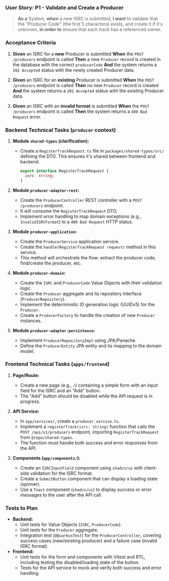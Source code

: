 ### User Story: P1 - Validate and Create a Producer

> **As a** System, **when** a new ISRC is submitted, **I want** to validate that the "Producer Code" (the first 5 characters) exists, and create it if it's unknown, **in order to** ensure that each track has a referenced owner.

### Acceptance Criteria

1.  **Given** an ISRC for a **new** Producer is submitted
    **When** the `POST /producers` endpoint is called
    **Then** a new `Producer` record is created in the database with the correct `producerCode`
    **And** the system returns a `202 Accepted` status with the newly created Producer data.

2.  **Given** an ISRC for an **existing** Producer is submitted
    **When** the `POST /producers` endpoint is called
    **Then** no new `Producer` record is created
    **And** the system returns a `202 Accepted` status with the existing Producer data.

3.  **Given** an ISRC with an **invalid format** is submitted
    **When** the `POST /producers` endpoint is called
    **Then** the system returns a `400 Bad Request` error.

### Backend Technical Tasks (`producer` context)

1.  **Module `shared-types` (clarification):**
    *   Create a `RegisterTrackRequest.ts` file in `packages/shared-types/src/` defining the DTO. This ensures it's shared between frontend and backend.
        ```typescript
        export interface RegisterTrackRequest {
          isrc: string;
        }
        ```

2.  **Module `producer-adapter-rest`:**
    *   Create the `ProducerController` REST controller with a `POST /producers` endpoint.
    *   It will consume the `RegisterTrackRequest` DTO.
    *   Implement error handling to map domain exceptions (e.g., `InvalidISRCFormat`) to a `400 Bad Request` HTTP status.

3.  **Module `producer-application`:**
    *   Create the `ProducerService` application service.
    *   Create the `handle(RegisterTrackRequest request)` method in this service.
    *   This method will orchestrate the flow: extract the producer code, find/create the producer, etc.

4.  **Module `producer-domain`:**
    *   Create the `ISRC` and `ProducerCode` Value Objects with their validation logic.
    *   Create the `Producer` aggregate and its repository interface (`ProducerRepository`).
    *   Implement the deterministic ID generation logic (UUIDv5) for the `Producer`.
    *   Create a `ProducerFactory` to handle the creation of new `Producer` instances.

5.  **Module `producer-adapter-persistence`:**
    *   Implement `ProducerRepositoryImpl` using JPA/Panache.
    *   Define the `ProducerEntity` JPA entity and its mapping to the domain model.

### Frontend Technical Tasks (`apps/frontend`)

1.  **Page/Route:**
    *   Create a new page (e.g., `/`) containing a simple form with an input field for the ISRC and an "Add" button.
    *   The "Add" button should be disabled while the API request is in progress.

2.  **API Service:**
    *   In `app/services/`, create a `producer.service.ts`.
    *   Implement a `registerTrack(isrc: string)` function that calls the `POST /api/v1/producers` endpoint, importing `RegisterTrackRequest` from `@repo/shared-types`.
    *   The function must handle both success and error responses from the API.

3.  **Components (`app/components/`):**
    *   Create an `ISRCInputField` component using `shadcn/ui` with client-side validation for the ISRC format.
    *   Create a `SubmitButton` component that can display a loading state (spinner).
    *   Use a `Toast` component (`shadcn/ui`) to display success or error messages to the user after the API call.

### Tests to Plan

*   **Backend:**
    *   Unit tests for Value Objects (`ISRC`, `ProducerCode`).
    *   Unit tests for the `Producer` aggregate.
    *   Integration test (`@QuarkusTest`) for the `ProducerController`, covering success cases (new/existing producer) and a failure case (invalid ISRC format).
*   **Frontend:**
    *   Unit tests for the form and components with Vitest and RTL, including testing the disabled/loading state of the button.
    *   Tests for the API service to mock and verify both success and error handling. 